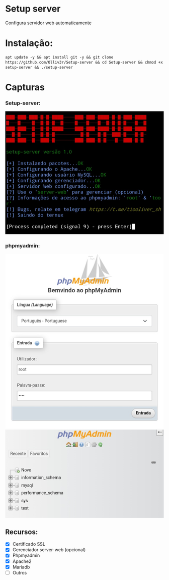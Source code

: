 # Setup server
Configura servidor web automaticamente

# Instalação:
```
apt update -y && apt install git -y && git clone https://github.com/Olliv3r/Setup-server && cd Setup-server && chmod +x setup-server && ./setup-server
```

# Capturas

### Setup-server:
![main](https://github.com/Olliv3r/Setup-server/blob/main/media/main.jpg)

### phpmyadmin:
![painel](https://github.com/Olliv3r/Setup-server/blob/main/media/painel-admin.jpg)
![dashboard](https://github.com/Olliv3r/Setup-server/blob/main/media/painel-dashboard.jpg)

## Recursos:
- [x] Certificado SSL
- [x] Gerenciador server-web (opcional)
- [x] Phpmyadmin
- [x] Apache2
- [x] Mariadb
- [ ] Outros
